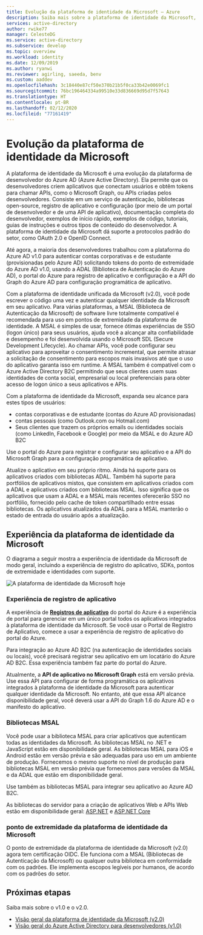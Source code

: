 ```yaml
---
title: Evolução da plataforma de identidade da Microsoft – Azure
description: Saiba mais sobre a plataforma de identidade da Microsoft, uma evolução da plataforma de desenvolvedor e serviço de identidade do Azure AD (Azure Active Directory).
services: active-directory
author: rwike77
manager: CelesteDG
ms.service: active-directory
ms.subservice: develop
ms.topic: overview
ms.workload: identity
ms.date: 12/09/2019
ms.author: ryanwi
ms.reviewer: agirling, saeeda, benv
ms.custom: aaddev
ms.openlocfilehash: 3c18440e87cf50e370b21b5f0ca33b42e0069fc1
ms.sourcegitcommit: 76bc196464334a99510e33d836669d95d7f57643
ms.translationtype: HT
ms.contentlocale: pt-BR
ms.lasthandoff: 02/12/2020
ms.locfileid: "77161419"
---
```

# <a name="evolution-of-microsoft-identity-platform"></a>Evolução da plataforma de identidade da Microsoft

A plataforma de identidade da Microsoft é uma evolução da plataforma de desenvolvedor do Azure AD (Azure Active Directory). Ela permite que os desenvolvedores criem aplicativos que conectam usuários e obtêm tokens para chamar APIs, como o Microsoft Graph, ou APIs criadas pelos desenvolvedores. Consiste em um serviço de autenticação, bibliotecas open-source, registro de aplicativo e configuração (por meio de um portal de desenvolvedor e de uma API de aplicativo), documentação completa do desenvolvedor, exemplos de início rápido, exemplos de código, tutoriais, guias de instruções e outros tipos de conteúdo do desenvolvedor. A plataforma de identidade da Microsoft dá suporte a protocolos padrão do setor, como OAuth 2.0 e OpenID Connect.

Até agora, a maioria dos desenvolvedores trabalhou com a plataforma do Azure AD v1.0 para autenticar contas corporativas e de estudante (provisionadas pelo Azure AD) solicitando tokens do ponto de extremidade do Azure AD v1.0, usando a ADAL (Biblioteca de Autenticação do Azure AD), o portal do Azure para registro de aplicativo e configuração e a API do Graph do Azure AD para configuração programática de aplicativo.

Com a plataforma de identidade unificada da Microsoft (v2.0), você pode escrever o código uma vez e autenticar qualquer identidade da Microsoft em seu aplicativo. Para várias plataformas, a MSAL (Biblioteca de Autenticação da Microsoft) de software livre totalmente compatível é recomendada para uso em pontos de extremidade da plataforma de identidade. A MSAL é simples de usar, fornece ótimas experiências de SSO (logon único) para seus usuários, ajuda você a alcançar alta confiabilidade e desempenho e foi desenvolvida usando o Microsoft SDL (Secure Development Lifecycle). Ao chamar APIs, você pode configurar seu aplicativo para aproveitar o consentimento incremental, que permite atrasar a solicitação de consentimento para escopos mais invasivos até que o uso do aplicativo garanta isso em runtime.  A MSAL também é compatível com o Azure Active Directory B2C permitindo que seus clientes usem suas identidades de conta social, empresarial ou local preferenciais para obter acesso de logon único a seus aplicativos e APIs.

Com a plataforma de identidade da Microsoft, expanda seu alcance para estes tipos de usuários:

- contas corporativas e de estudante (contas do Azure AD provisionadas)
- contas pessoais (como Outlook.com ou Hotmail.com)
- Seus clientes que trazem os próprios emails ou identidades sociais (como LinkedIn, Facebook e Google) por meio da MSAL e do Azure AD B2C

Use o portal do Azure para registrar e configurar seu aplicativo e a API do Microsoft Graph para a configuração programática de aplicativo.

Atualize o aplicativo em seu próprio ritmo. Ainda há suporte para os aplicativos criados com bibliotecas ADAL. Também há suporte para portfólios de aplicativos mistos, que consistem em aplicativos criados com a ADAL e aplicativos criados com bibliotecas MSAL. Isso significa que os aplicativos que usam a ADAL e a MSAL mais recentes oferecerão SSO no portfólio, fornecido pelo cache de token compartilhado entre essas bibliotecas. Os aplicativos atualizados da ADAL para a MSAL manterão o estado de entrada do usuário após a atualização.

## <a name="microsoft-identity-platform-experience"></a>Experiência da plataforma de identidade da Microsoft

O diagrama a seguir mostra a experiência de identidade da Microsoft de modo geral, incluindo a experiência de registro do aplicativo, SDKs, pontos de extremidade e identidades com suporte.

![A plataforma de identidade da Microsoft hoje](./media/about-microsoft-identity-platform/about-microsoft-identity-platform.svg)

### <a name="app-registration-experience"></a>Experiência de registro de aplicativo

A experiência de **[Registros de aplicativo](https://go.microsoft.com/fwlink/?linkid=2083908)** do portal do Azure é a experiência de portal para gerenciar em um único portal todos os aplicativos integrados à plataforma de identidade da Microsoft. Se você usar o Portal de Registro de Aplicativo, comece a usar a experiência de registro de aplicativo do portal do Azure.

Para integração ao Azure AD B2C (na autenticação de identidades sociais ou locais), você precisará registrar seu aplicativo em um locatário do Azure AD B2C. Essa experiência também faz parte do portal do Azure.

Atualmente, a **API de aplicativo no Microsoft Graph** está em versão prévia. Use essa API para configurar de forma programática os aplicativos integrados à plataforma de identidade da Microsoft para autenticar qualquer identidade da Microsoft. No entanto, até que essa API alcance disponibilidade geral, você deverá usar a API do Graph 1.6 do Azure AD e o manifesto do aplicativo.

### <a name="msal-libraries"></a>Bibliotecas MSAL

Você pode usar a biblioteca MSAL para criar aplicativos que autenticam todas as identidades da Microsoft. As bibliotecas MSAL no .NET e JavaScript estão em disponibilidade geral. As bibliotecas MSAL para iOS e Android estão em versão prévia e são adequadas para uso em um ambiente de produção. Fornecemos o mesmo suporte no nível de produção para bibliotecas MSAL em versão prévia que fornecemos para versões da MSAL e da ADAL que estão em disponibilidade geral.

Use também as bibliotecas MSAL para integrar seu aplicativo ao Azure AD B2C.

As bibliotecas do servidor para a criação de aplicativos Web e APIs Web estão em disponibilidade geral: [ASP.NET](https://docs.microsoft.com/aspnet/overview) e [ASP.NET Core](https://docs.microsoft.com/aspnet/core/?view=aspnetcore-2.2)

### <a name="microsoft-identity-platform-endpoint"></a>ponto de extremidade da plataforma de identidade da Microsoft

O ponto de extremidade da plataforma de identidade da Microsoft (v2.0) agora tem certificação OIDC. Ele funciona com a MSAL (Bibliotecas de Autenticação da Microsoft) ou qualquer outra biblioteca em conformidade com os padrões. Ele implementa escopos legíveis por humanos, de acordo com os padrões do setor.

## <a name="next-steps"></a>Próximas etapas

Saiba mais sobre o v1.0 e o v2.0.

* [Visão geral da plataforma de identidade da Microsoft (v2.0)](v2-overview.md)
* [Visão geral do Azure Active Directory para desenvolvedores (v1.0)](../azuread-dev/v1-overview.md)
